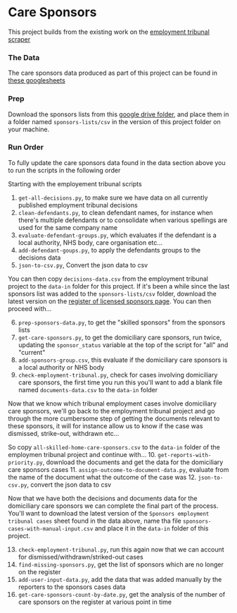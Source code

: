 # Care Sponsors

This project builds from the existing work on the [employment tribunal scraper](https://github.com/bureau-local/employement-tribunal)

### The Data
The care sponsors data produced as part of this project can be found in [these googlesheets](https://docs.google.com/spreadsheets/d/1iPB56kDgxa9FGxA6Y_-g-AsE2tlOPGFyk4-O6SCF67Q/edit#gid=626523347)

### Prep
Download the sponsors lists from this [google drive folder](https://drive.google.com/drive/u/0/folders/189R89zfI2xOL-KNqN3Szor8ZUkWtmQl0), and place them in a folder named `sponsors-lists/csv` in the version of this project folder on your machine. 

### Run Order
To fully update the care sponsors data found in the data section above you to run the scripts in the following order

Starting with the employement tribunal scripts
1. `get-all-decisions.py`, to make sure we have data on all currently published employment tribunal decisions
2. `clean-defendants.py`, to clean defendant names, for instance when there's multiple defendants or to consolidate when various spellings are used for the same company name 
3. `evaluate-defendant-groups.py`, which evaluates if the defendant is a local authority, NHS body, care organisation etc...
4. `add-defendant-goups.py`, to apply the defendants groups to the decisions data
5. `json-to-csv.py`, Convert the json data to csv

You can then copy `decisions-data.csv` from the employment tribunal project to the `data-in` folder for this project. If it's been a while since the last sponsors list was added to the `sponsors-lists/csv` folder, download the latest version on the [register of licensed sponsors page](https://www.gov.uk/government/publications/register-of-licensed-sponsors-workers). You can then proceed with...

6. `prep-sponsors-data.py`, to get the "skilled sponsors" from the sponsors lists
7. `get-care-sponsors.py`, to get the domiciliary care sponsors, run twice, updating the `sponsor_status` variable at the top of the script for "all" and "current"
8. `add-sponsors-group.csv`, this evaluate if the domiciliary care sponsors is a local authority or NHS body
9. `check-employment-tribunal.py`, check for cases involving domiciliary care sponsors, the first time you run this you'll want to add a blank file named `documents-data.csv` to the `data-in` folder

Now that we know which tribunal employment cases involve domiciliary care sponsors, we'll go back to the employment tribunal project and go through the more cumbersome step of getting the documents relevant to these sponsors, it will for instance allow us to know if the case was dismissed, strike-out, withdrawn etc... 

So copy `all-skilled-home-care-sponsors.csv` to the `data-in` folder of the employmen tribunal project and continue with...
10. `get-reports-with-priority.py`, download the documents and get the data for the domiciliary care sponsors cases
11. `assign-outcome-to-document-data.py`, evaluate from the name of the document what the outcome of the case was
12. `json-to-csv.py`, convert the json data to csv

Now that we have both the decisions and documents data for the domiciliary care sponsors we can complete the final part of the process. You'll want to download the latest version of the `Sponsors employment tribunal cases` sheet found in the data above, name tha file `sponsors-cases-with-manual-input.csv` and place it in the `data-in` folder of this project.

13. `check-employment-tribunal.py`, run this again now that we can account for dismissed/withdrawn/striked-out cases
14. `find-missing-sponsors.py`, get the list of sponsors which are no longer on the register 
15. `add-user-input-data.py`, add the data that was added manually by the reporters to the sponsors cases data
16. `get-care-sponsors-count-by-date.py`, get the analysis of the number of care sponsors on the register at various point in time

